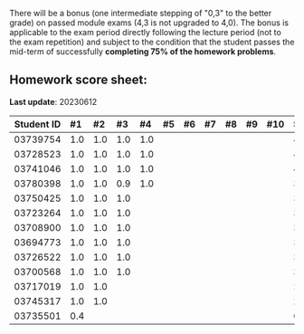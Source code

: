 There will be a bonus (one intermediate stepping of "0,3" to the better grade) on passed module exams (4,3 is not upgraded to 4,0). The bonus is applicable to the exam period directly following the lecture period (not to the exam repetition) and subject to the condition that the student passes the mid-term of successfully **completing 75% of the homework problems**. 


## Homework score sheet:

**Last update**: 20230612

| Student ID | #1   | #2   | #3   | #4   | #5   | #6   | #7   | #8   | #9   | #10  | Sum  |
| ---------- | :--- | :--- | :--- | :--- | :--- | :--- | :--- | :--- | :--- | :--- | :--- |
| 03739754   | 1.0  | 1.0 | 1.0 | 1.0 |  |  |  |  |  |  | 4.0 |
| 03728523   | 1.0  | 1.0 | 1.0 | 1.0 |  |  |  |  |  |  | 4.0 |
| 03741046   | 1.0  | 1.0 | 1.0 | 1.0 |  |  |  |  |  |  | 4.0 |
| 03780398   | 1.0  | 1.0 | 0.9 | 1.0  |  |  |  |  |  |  | 3.9 |
| 03750425   | 1.0  | 1.0 | 1.0 |  |  |  |  |  |  |  | 3.0 |
| 03723264   | 1.0  | 1.0 | 1.0 |  |  |  |  |  |  |  | 3.0 |
| 03708900   | 1.0  | 1.0 | 1.0 |  |  |  |  |  |  |  | 3.0 |
| 03694773   | 1.0  | 1.0 | 1.0 |  |  |  |  |  |  |  | 3.0 |
| 03726522   | 1.0  | 1.0 | 1.0 |  |  |  |  |  |  |  | 3.0 |
| 03700568   | 1.0  | 1.0 | 1.0 |  |  |  |  |  |  |  | 3.0 |
| 03717019   | 1.0  | 1.0 |  |  |  |  |  |  |  |  | 2.0 |
| 03745317   | 1.0  | 1.0 |  |  |  |  |  |  |  |  | 2.0 |
| 03735501   | 0.4  |  |  |  |  |  |  |  |  |  | 0.4 |


